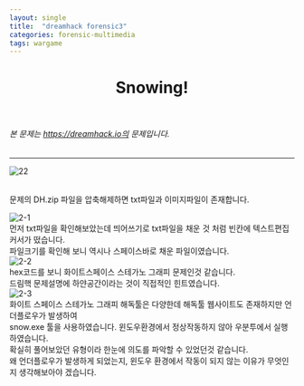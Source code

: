 ```yaml
---
layout: single
title:  "dreamhack forensic3"
categories: forensic-multimedia
tags: wargame
---
```



# <center>Snowing!</center><br>
###### 본 문제는 https://dreamhack.io의 문제입니다.<br>
---
![22](https://user-images.githubusercontent.com/91110884/187018077-4fc287e5-b86e-4a02-aca2-55af2fb22034.PNG)


<br>
문제의 DH.zip 파일을 압축해제하면 txt파일과 이미지파일이 존재합니다. 
<br>

![2-1](https://user-images.githubusercontent.com/91110884/187018150-09483d12-37f7-4c6c-9cd2-d0133c91edc9.PNG)
<br>
먼저 txt파일을 확인해보았는데 띄어쓰기로 txt파일을 채운 것 처럼 빈칸에 텍스트편집 커서가 떴습니다.<br>
파일크기를 확인해 보니 역시나 스페이스바로 채운 파일이였습니다.
<br>
![2-2](https://user-images.githubusercontent.com/91110884/187017366-5b251bc1-197b-4a37-aff6-12969a3a1bd9.PNG)
<br>
hex코드를 보니 화이트스페이스 스테가노 그래피 문제인것 같습니다.<br>
드림핵 문제설명에 하얀공간이라는 것이 직접적인 힌트였습니다.
<br>
![2-3](https://user-images.githubusercontent.com/91110884/187018441-ae25e90d-82c5-4b41-9fe6-b3f0c0f4989e.PNG)
<br>
화이트 스페이스 스테가노 그래피 해독툴은 다양한데 해독툴 웹사이트도 존재하지만 언더플로우가 발생하여<br>
snow.exe 툴을 사용하였습니다. 윈도우환경에서 정상작동하지 않아 우분투에서 실행하였습니다.
<br>확실히 풀어보았던 유형이라 한눈에 의도를 파악할 수 있었던것 같습니다.
<br>
왜 언더플로우가 발생하게 되었는지, 윈도우 환경에서 작동이 되지 않는 이유가 무엇인지 생각해보아야 겠습니다.


